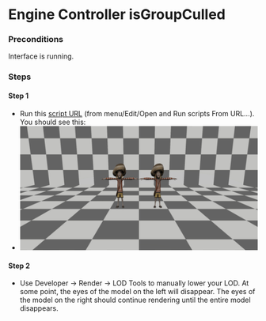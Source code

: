 # Engine Controller isGroupCulled

### Preconditions
Interface is running.

### Steps

#### Step 1
- Run this [script URL](./isGroupCulled.js?raw=true) (from menu/Edit/Open and Run scripts From URL...).  You should see this:
- ![](./ExpectedImage_00000.jpg)

#### Step 2
- Use Developer -> Render -> LOD Tools to manually lower your LOD.  At some point, the eyes of the model on the left will
  disappear.  The eyes of the model on the right should continue rendering until the entire model disappears.